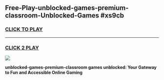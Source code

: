 
## Free-Play-unblocked-games-premium-classroom-Unblocked-Games #xs9cb
<h3>
<a href="https://news.freeplayer.one?title=unblocked-games-premium-classroom&ref=8M">CLICK TO PLAY</a></h3>
<hr>

<h3>
<a href="https://news.freeplayer.one?title=unblocked-games-premium-classroom&ref=8M">CLICK 2 PLAY</a>
  
</h3>

<a href="https://news.freeplayer.one?title=unblocked-games-premium-classroom&ref=8M"><img src="https://clearcache.store/games.png"></a>


**unblocked-games-premium-classroom games unblocked: Your Gateway to Fun and Accessible Online Gaming**
